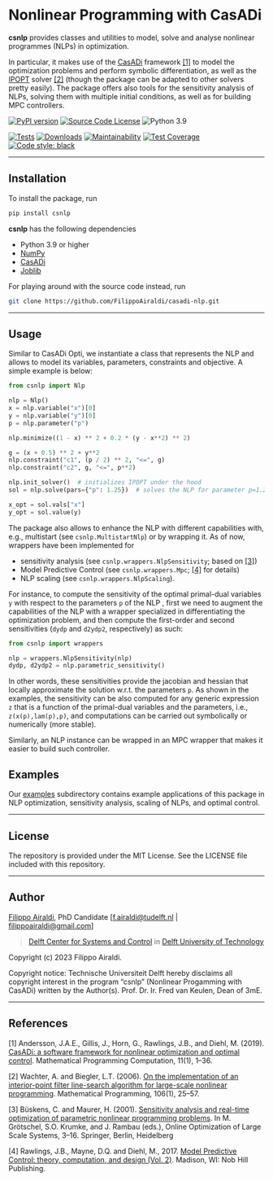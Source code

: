 # Nonlinear Programming with CasADi

**csnlp** provides classes and utilities to model, solve and analyse nonlinear programmes (NLPs) in optimization.

In particular, it makes use of the [CasADi](https://web.casadi.org/) framework [[1]](#1) to model the optimization problems and perform symbolic differentiation, as well as the [IPOPT](https://github.com/coin-or/Ipopt) solver [[2]](#2) (though the package can be adapted to other solvers pretty easily). The package offers also tools for the sensitivity analysis of NLPs, solving them with multiple initial conditions, as well as for building MPC controllers.

[![PyPI version](https://badge.fury.io/py/csnlp.svg)](https://badge.fury.io/py/csnlp)
[![Source Code License](https://img.shields.io/badge/license-MIT-blueviolet)](https://github.com/FilippoAiraldi/casadi-nlp/blob/dev/LICENSE)
![Python 3.9](https://img.shields.io/badge/python->=3.9-green.svg)

[![Tests](https://github.com/FilippoAiraldi/casadi-nlp/actions/workflows/test-dev.yml/badge.svg)](https://github.com/FilippoAiraldi/casadi-nlp/actions/workflows/test-dev.yml)
[![Downloads](https://static.pepy.tech/badge/csnlp)](https://www.pepy.tech/projects/csnlp)
[![Maintainability](https://api.codeclimate.com/v1/badges/d1cf537cff6af1a08508/maintainability)](https://codeclimate.com/github/FilippoAiraldi/casadi-nlp/maintainability)
[![Test Coverage](https://api.codeclimate.com/v1/badges/d1cf537cff6af1a08508/test_coverage)](https://codeclimate.com/github/FilippoAiraldi/casadi-nlp/test_coverage)
[![Code style: black](https://img.shields.io/badge/code%20style-black-000000.svg)](https://github.com/psf/black)

---

## Installation

To install the package, run

```bash
pip install csnlp
```

**csnlp** has the following dependencies

- Python 3.9 or higher
- [NumPy](https://pypi.org/project/numpy/)
- [CasADi](https://pypi.org/project/casadi/)
- [Joblib](https://joblib.readthedocs.io/en/latest/)

For playing around with the source code instead, run

```bash
git clone https://github.com/FilippoAiraldi/casadi-nlp.git
```

---

## Usage

Similar to CasADi Opti, we instantiate a class that represents the NLP and allows to model its variables, parameters, constraints and objective. A simple example is below:

```python
from csnlp import Nlp

nlp = Nlp()
x = nlp.variable("x")[0]
y = nlp.variable("y")[0]
p = nlp.parameter("p")

nlp.minimize((1 - x) ** 2 + 0.2 * (y - x**2) ** 2)

g = (x + 0.5) ** 2 + y**2
nlp.constraint("c1", (p / 2) ** 2, "<=", g)
nlp.constraint("c2", g, "<=", p**2)

nlp.init_solver()  # initializes IPOPT under the hood
sol = nlp.solve(pars={"p": 1.25})  # solves the NLP for parameter p=1.25

x_opt = sol.vals["x"]
y_opt = sol.value(y)
```

The package also allows to enhance the NLP with different capabilities with, e.g., multistart (see `csnlp.MultistartNlp`) or by wrapping it. As of now, wrappers have been implemented for

- sensitivity analysis (see `csnlp.wrappers.NlpSensitivity`; based on [[3]](#3))
- Model Predictive Control (see `csnlp.wrappers.Mpc`; [[4]](#4) for details)
- NLP scaling (see `csnlp.wrappers.NlpScaling`).

For instance, to compute the sensitivity of the optimal primal-dual variables `y` with respect to the parameters `p` of the NLP , first we need to augment the capabilities of the NLP with a wrapper specialized in differentiating the optimization problem, and then compute the first-order and second sensitivities (`dydp` and `d2ydp2`, respectively) as such:

```python
from csnlp import wrappers

nlp = wrappers.NlpSensitivity(nlp)
dydp, d2ydp2 = nlp.parametric_sensitivity()
```

In other words, these sensitivities provide the jacobian and hessian that locally approximate the solution w.r.t. the parameters `p`. As shown in the examples, the sensitivity can be also computed for any generic expression `z` that is a function of the primal-dual variables and the parameters, i.e., `z(x(p),lam(p),p)`, and computations can be carried out symbolically or numerically (more stable).

Similarly, an NLP instance can be wrapped in an MPC wrapper that makes it easier to build such controller.

## Examples

Our [examples](https://github.com/FilippoAiraldi/casadi-nlp/tree/dev/examples) subdirectory contains example applications of this package in NLP optimization, sensitivity analysis, scaling of NLPs, and optimal control.

---

## License

The repository is provided under the MIT License. See the LICENSE file included with this repository.

---

## Author

[Filippo Airaldi](https://www.tudelft.nl/staff/f.airaldi/), PhD Candidate [f.airaldi@tudelft.nl | filippoairaldi@gmail.com]

> [Delft Center for Systems and Control](https://www.tudelft.nl/en/3me/about/departments/delft-center-for-systems-and-control/) in [Delft University of Technology](https://www.tudelft.nl/en/)

Copyright (c) 2023 Filippo Airaldi.

Copyright notice: Technische Universiteit Delft hereby disclaims all copyright interest in the program “csnlp” (Nonlinear Progamming with CasADi) written by the Author(s). Prof. Dr. Ir. Fred van Keulen, Dean of 3mE.

---

## References

<a id="1">[1]</a>
Andersson, J.A.E., Gillis, J., Horn, G., Rawlings, J.B., and Diehl, M. (2019). [CasADi: a software framework for nonlinear optimization and optimal control](https://link.springer.com/article/10.1007/s12532-018-0139-4). Mathematical Programming Computation, 11(1), 1–36.

<a id="2">[2]</a>
Wachter, A. and Biegler, L.T. (2006). [On the implementation of an interior-point filter line-search algorithm for large-scale nonlinear programming](https://link.springer.com/article/10.1007/s10107-004-0559-y). Mathematical Programming, 106(1), 25–57.

<a id="3">[3]</a>
Büskens, C. and Maurer, H. (2001). [Sensitivity analysis and real-time optimization of parametric nonlinear programming problems](https://link.springer.com/chapter/10.1007/978-3-662-04331-8_1). In M. Grötschel, S.O. Krumke, and J. Rambau (eds.), Online Optimization of Large Scale Systems, 3–16. Springer, Berlin, Heidelberg

<a id="4">[4]</a>
Rawlings, J.B., Mayne, D.Q. and Diehl, M., 2017. [Model Predictive Control: theory, computation, and design (Vol. 2)](https://sites.engineering.ucsb.edu/~jbraw/mpc/). Madison, WI: Nob Hill Publishing.
